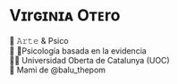 # Vɪrɢɪɴɪᴀ Oᴛᴇro 

🎨 𝙰𝚛𝚝𝚎 & Psico <br/>
🧠 🔬Psicología basada en la evidencia  <br/>
👩‍🎓 Universidad Oberta de Catalunya (UOC)  <br/>
🖤 Mami de @balu_thepom <br/>
